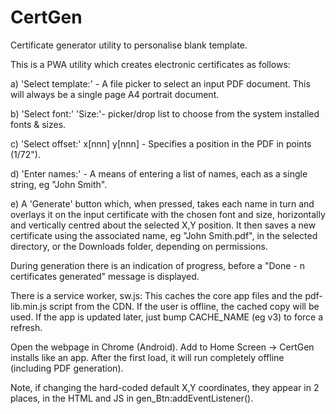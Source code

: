# CertGen
 Certificate generator utility to personalise blank template.

This is a PWA utility which creates electronic certificates as follows:

a) 'Select template:' - A file picker to select an input PDF document. This will always be a single page A4 portrait document.

b) 'Select font:' 'Size:'- picker/drop list to choose from the system installed fonts & sizes.

c) 'Select offset:' x[nnn] y[nnn] - Specifies a position in the PDF in points (1/72").

d) 'Enter names:' - A means of entering a list of names, each as a single string, eg "John Smith".

e) A 'Generate' button which, when pressed, takes each name in turn and overlays it on the input certificate with the chosen font and size, horizontally and vertically centred about the selected X,Y position. It then saves a new certificate using the associated name, eg "John Smith.pdf", in the selected directory, or the Downloads folder, depending on permissions.

During generation there is an indication of progress, before a "Done - n certificates generated" message is displayed.

There is a service worker, sw.js:
This caches the core app files and the pdf-lib.min.js script from the CDN.
If the user is offline, the cached copy will be used.
If the app is updated later, just bump CACHE_NAME (eg v3) to force a refresh.

Open the webpage in Chrome (Android).
Add to Home Screen → CertGen installs like an app.
After the first load, it will run completely offline (including PDF generation).

Note, if changing the hard-coded default X,Y coordinates, they appear in 2 places, in the HTML and JS in gen_Btn:addEventListener().

